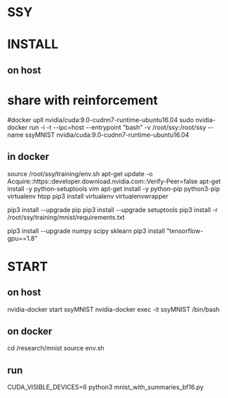 # SSY
# INSTALL 
## on host
# share with reinforcement
#docker upll nvidia/cuda:9.0-cudnn7-runtime-ubuntu16.04
sudo nvidia-docker run -i -t  --ipc=host  --entrypoint "bash"   -v /root/ssy:/root/ssy  --name ssyMNIST   nvidia/cuda:9.0-cudnn7-runtime-ubuntu16.04

## in docker
source /root/ssy/training/env.sh
apt-get update -o Acquire::https::developer.download.nvidia.com::Verify-Peer=false
apt-get install -y python-setuptools vim
apt-get install -y python-pip python3-pip virtualenv htop
pip3 install virtualenv  virtualenvwrapper

pip3 install --upgrade pip
pip3 install --upgrade setuptools
pip3 install -r /root/ssy/training/mnist/requirements.txt

pip3 install --upgrade numpy scipy sklearn 
pip3 install "tensorflow-gpu==1.8"


# START
## on host
nvidia-docker start ssyMNIST
nvidia-docker exec -it ssyMNIST /bin/bash

## on docker
cd /research/mnist
source env.sh

## run
CUDA_VISIBLE_DEVICES=6 python3 mnist_with_summaries_bf16.py
